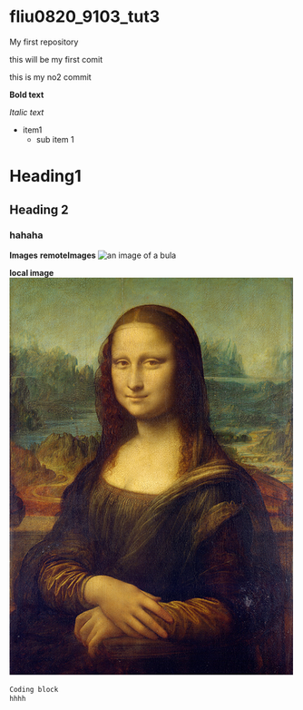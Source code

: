 # fliu0820_9103_tut3
My first repository

this will be my first comit

this is my no2 commit


**Bold text**

*Italic text*

- item1 
    - sub item 1

# Heading1
## Heading 2
### hahaha

**Images**
**remoteImages**
![an image of a bula](http://placekitten.com/200/300.jpg)

**local image**
![bulabula](readmeImage/Mona_Lisa_by_Leonardo_da_Vinci_500_x_700.jpg)

```
Coding block
hhhh
```